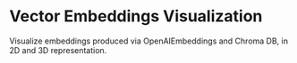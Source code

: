 # Vector Embeddings Visualization 
Visualize embeddings produced via OpenAIEmbeddings and Chroma DB, in 2D and 3D representation. 


